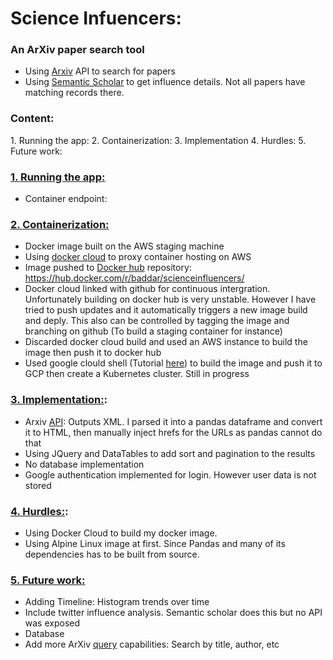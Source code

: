 # **Science Infuencers:**




### An ArXiv paper search tool

* Using [Arxiv](https://arxiv.org/) API to search for papers
* Using [Semantic Scholar](https://www.semanticscholar.org/) to get influence details. Not all papers have matching records there.


### Content:
<a id="1">1. Running the app:</a>
<a id="2">2. Containerization:</a>
<a id="3">3. Implementation</a>
<a id="4">4. Hurdles:</a>
<a id="5">5. Future work:</a>

### [1. Running the app:](#1)
* Container endpoint: 

### [2. Containerization:](#2)

* Docker image built on the AWS staging machine
* Using [docker cloud](https://cloud.docker.com/) to proxy container hosting on AWS
* Image pushed to [Docker hub](https://hub.docker.com/r/baddar/scienceinfluencers/) repository: https://hub.docker.com/r/baddar/scienceinfluencers/
* Docker cloud linked with github for continuous intergration. Unfortunately building on docker hub is very unstable. However I have tried to push updates and it automatically triggers a new image build and deply. This also can be controlled by tagging the image and branching on github (To build a staging container for instance)
* Discarded docker cloud build and used an AWS instance to build the image then push it to docker hub 
* Used google clould shell (Tutorial [here](https://cloud.google.com/kubernetes-engine/docs/tutorials/hello-app)) to build the image and push it to GCP then create a Kubernetes cluster. Still in progress

### [3. Implementation:](#3):

* Arxiv [API](https://arxiv.org/help/api/index): Outputs XML. I parsed it into a pandas dataframe and convert it to HTML, then manually inject hrefs for the URLs as pandas cannot do that
* Using JQuery and DataTables to add sort and pagination to the results
* No database implementation
* Google authentication implemented for login. However user data is not stored 

### [4. Hurdles:](#4):
* Using Docker Cloud to build my docker image. 
* Using Alpine Linux image at first. Since Pandas and many of its dependencies has to be built from source. 

### [5. Future work:](#5)

 * Adding Timeline: Histogram trends over time 
 * Include twitter influence analysis. Semantic scholar does this but no API was exposed
 * Database
 * Add more ArXiv [query](https://arxiv.org/find) capabilities: Search by title, author, etc

 